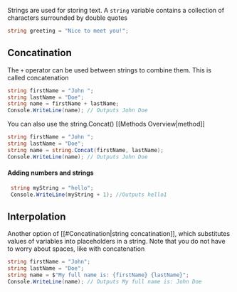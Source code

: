 Strings are used for storing text.
A `string` variable contains a collection of characters surrounded by double quotes
```csharp
string greeting = "Nice to meet you!";
```

## Concatination
The `+` operator can be used between strings to combine them. This is called concatenation

```csharp
string firstName = "John ";
string lastName = "Doe";
string name = firstName + lastName;
Console.WriteLine(name); // Outputs John Doe
```
You can also use the string.Concat() [[Methods Overview|method]]
```csharp
string firstName = "John ";
string lastName = "Doe";
string name = string.Concat(firstName, lastName);
Console.WriteLine(name); // Outputs John Doe
```
#### Adding numbers and strings
```csharp
 string myString = "hello";
 Console.WriteLine(myString + 1); //Outputs hello1
```

## Interpolation
Another option of [[#Concatination|string concatination]], which substitutes values of variables into placeholders in a string. Note that you do not have to worry about spaces, like with concatenation
```csharp
string firstName = "John";
string lastName = "Doe";
string name = $"My full name is: {firstName} {lastName}";
Console.WriteLine(name); // Outputs My full name is: John Doe
```